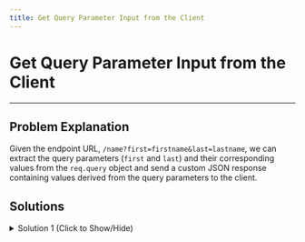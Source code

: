 ```yaml
---
title: Get Query Parameter Input from the Client
---
```

# Get Query Parameter Input from the Client

---
## Problem Explanation

Given the endpoint URL, `/name?first=firstname&last=lastname`, we can extract the query parameters (`first` and `last`) and their corresponding values from the `req.query` object and send a custom JSON response containing values derived from the query parameters to the client.

## Solutions

<details><summary>Solution 1 (Click to Show/Hide)</summary>

```javascript
app.get("/name", function(req, res) {
  var firstName = req.query.first;
  var lastName = req.query.last;
  // OR you can destructure and rename the keys
  var { first: firstName, last: lastName } = req.query;
  // Use template literals to form a formatted string
  res.json({
    name: `${firstName} ${lastName}`
  });
});
```
</details>
